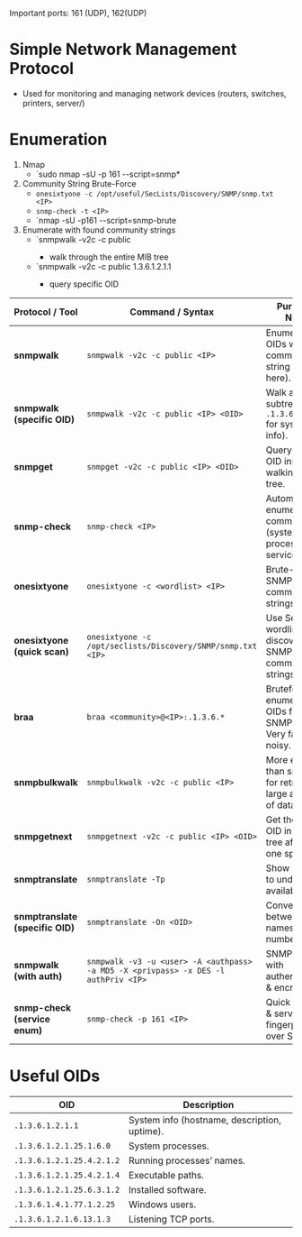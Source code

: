 Important ports: 161 (UDP), 162(UDP)

# Simple Network Management Protocol
- Used for monitoring and managing network devices (routers, switches, printers, server/)

# Enumeration
1. Nmap
	- `sudo nmap -sU -p 161 --script=snmp* <IP>
2. Community String Brute-Force
	- `onesixtyone -c /opt/useful/SecLists/Discovery/SNMP/snmp.txt <IP>`
	- `snmp-check -t <IP>`
	- `nmap -sU -p161 --script=snmp-brute <IP>
3. Enumerate with found community strings
	- `snmpwalk -v2c -c public <IP>
		- walk through the entire MIB tree
	- `snmpwalk -v2c -c public <IP> 1.3.6.1.2.1.1
		- query specific OID

| Protocol / Tool                  | Command / Syntax                                                                    | Purpose / Notes                                                           |
| -------------------------------- | ----------------------------------------------------------------------------------- | ------------------------------------------------------------------------- |
| **snmpwalk**                     | `snmpwalk -v2c -c public <IP>`                                                      | Enumerate all OIDs with community string (`public` here).                 |
| **snmpwalk (specific OID)**      | `snmpwalk -v2c -c public <IP> <OID>`                                                | Walk a specific subtree (e.g., `.1.3.6.1.2.1.1` for system info).         |
| **snmpget**                      | `snmpget -v2c -c public <IP> <OID>`                                                 | Query a single OID instead of walking the tree.                           |
| **snmp-check**                   | `snmp-check <IP>`                                                                   | Automated enumeration of common OIDs (system, processes, services, etc.). |
| **onesixtyone**                  | `onesixtyone -c <wordlist> <IP>`                                                    | Brute-force SNMP community strings.                                       |
| **onesixtyone (quick scan)**     | `onesixtyone -c /opt/seclists/Discovery/SNMP/snmp.txt <IP>`                         | Use SecLists wordlist to discover valid SNMP community strings.           |
| **braa**                         | `braa <community>@<IP>:.1.3.6.*`                                                    | Bruteforce enumerate OIDs from SNMP host. Very fast but noisy.            |
| **snmpbulkwalk**                 | `snmpbulkwalk -v2c -c public <IP>`                                                  | More efficient than snmpwalk for retrieving large amounts of data.        |
| **snmpgetnext**                  | `snmpgetnext -v2c -c public <IP> <OID>`                                             | Get the next OID in the MIB tree after the one specified.                 |
| **snmptranslate**                | `snmptranslate -Tp`                                                                 | Show MIB tree to understand available OIDs.                               |
| **snmptranslate (specific OID)** | `snmptranslate -On <OID>`                                                           | Convert between OID names and numbers.                                    |
| **snmpwalk (with auth)**         | `snmpwalk -v3 -u <user> -A <authpass> -a MD5 -X <privpass> -x DES -l authPriv <IP>` | SNMPv3 query with authentication & encryption.                            |
| **snmp-check (service enum)**    | `snmp-check -p 161 <IP>`                                                            | Quick system & service fingerprinting over SNMP.                          |

# Useful OIDs
| OID                       | Description                                  |
| ------------------------- | -------------------------------------------- |
| `.1.3.6.1.2.1.1`          | System info (hostname, description, uptime). |
| `.1.3.6.1.2.1.25.1.6.0`   | System processes.                            |
| `.1.3.6.1.2.1.25.4.2.1.2` | Running processes’ names.                    |
| `.1.3.6.1.2.1.25.4.2.1.4` | Executable paths.                            |
| `.1.3.6.1.2.1.25.6.3.1.2` | Installed software.                          |
| `.1.3.6.1.4.1.77.1.2.25`  | Windows users.                               |
| `.1.3.6.1.2.1.6.13.1.3`   | Listening TCP ports.                         |
